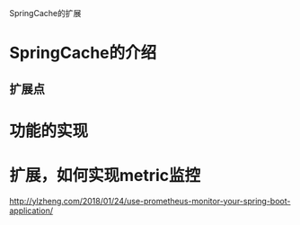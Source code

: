 SpringCache的扩展

# SpringCache的介绍


## 扩展点

# 功能的实现


# 


# 扩展，如何实现metric监控
http://ylzheng.com/2018/01/24/use-prometheus-monitor-your-spring-boot-application/